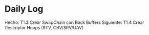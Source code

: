 # Daily Log

Hecho: T1.3 Crear SwapChain con Back Buffers
Siguiente: T1.4 Crear Descriptor Heaps (RTV, CBV/SRV/UAV)
